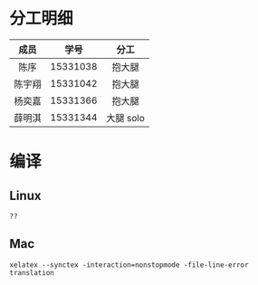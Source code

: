 # 分工明细

|  成员  |   学号   |   分工 |
|:------:|:-------:|:-----:|
| 陈序   | 15331038 | 抱大腿 |
| 陈宇翔 | 15331042 | 抱大腿 |
| 杨奕嘉 | 15331366 | 抱大腿 |
| 薛明淇 | 15331344 | 大腿 solo |

# 编译

## Linux

```
??
```

## Mac

```
xelatex --synctex -interaction=nonstopmode -file-line-error translation
```
